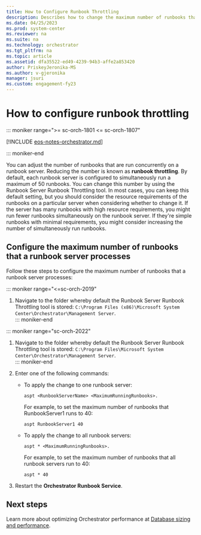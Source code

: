 ```yaml
---
title: How to Configure Runbook Throttling
description: Describes how to change the maximum number of runbooks that can be simultaneously run in System Center - Orchestrator.
ms.date: 04/25/2023
ms.prod: system-center
ms.reviewer: na
ms.suite: na
ms.technology: orchestrator
ms.tgt_pltfrm: na
ms.topic: article
ms.assetid: dfa35522-ed49-4239-94b3-affe2a853420
author: PriskeyJeronika-MS
ms.author: v-gjeronika
manager: jsuri
ms.custom: engagement-fy23
---
```


# How to configure runbook throttling

::: moniker range=">= sc-orch-1801 <= sc-orch-1807"

[!INCLUDE [eos-notes-orchestrator.md](../includes/eos-notes-orchestrator.md)]

::: moniker-end

You can adjust the number of runbooks that are run concurrently on a runbook server. Reducing the number is known as **runbook throttling**. By default, each runbook server is configured to simultaneously run a maximum of 50 runbooks. You can change this number by using the Runbook Server Runbook Throttling tool. In most cases, you can keep this default setting, but you should consider the resource requirements of the runbooks on a particular server when considering whether to change it. If the server has many runbooks with high resource requirements, you might run fewer runbooks simultaneously on the runbook server. If they're simple runbooks with minimal requirements, you might consider increasing the number of simultaneously run runbooks.  

## Configure the maximum number of runbooks that a runbook server processes  

Follow these steps to configure the maximum number of runbooks that a runbook server processes:

::: moniker range="<=sc-orch-2019"
1.  Navigate to the folder whereby default the Runbook Server Runbook Throttling tool is stored: `C:\Program Files (x86)\Microsoft System Center\Orchestrator\Management Server`.  
::: moniker-end

::: moniker range="sc-orch-2022"
1.  Navigate to the folder whereby default the Runbook Server Runbook Throttling tool is stored: `C:\Program Files\Microsoft System Center\Orchestrator\Management Server`.  
::: moniker-end

2.  Enter one of the following commands:  

    -   To apply the change to one runbook server:  

        `aspt <RunbookServerName> <MaximumRunningRunbooks>.`

        For example, to set the maximum number of runbooks that RunbookServer1 runs to 40:  

        `aspt RunbookServer1 40`

    -   To apply the change to all runbook servers:  

        `aspt * <MaximumRunningRunbooks>.`  

        For example, to set the maximum number of runbooks that all runbook servers run to 40:  

        `aspt * 40`  

3.  Restart the **Orchestrator Runbook Service**.  

## Next steps

Learn more about optimizing Orchestrator performance at [Database sizing and performance](database-sizing-and-performance.md).  
